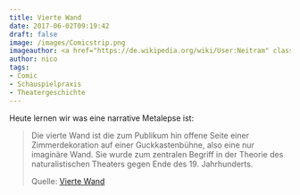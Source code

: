 ```yaml
---
title: Vierte Wand
date: 2017-06-02T09:19:42
draft: false
image: /images/Comicstrip.png
imageauthor: <a href="https://de.wikipedia.org/wiki/User:Neitram" class="extiw" title="de:User:Neitram">Neitram</a> at <a href="https://de.wikipedia.org/wiki/" class="extiw" title="de:">German Wikipedia</a>
author: nico
tags:
- Comic
- Schauspielpraxis
- Theatergeschichte
---
```


Heute lernen wir was eine narrative Metalepse ist:

> Die vierte Wand ist die zum Publikum hin offene Seite einer Zimmerdekoration
> auf einer Guckkastenbühne, also eine nur imaginäre Wand. Sie wurde zum
> zentralen Begriff in der Theorie des naturalistischen Theaters gegen Ende des
> 19. Jahrhunderts.
>
> Quelle: [Vierte Wand](https://de.wikipedia.org/wiki/Vierte_Wand)